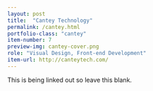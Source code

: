 ```yaml
---
layout: post
title:  "Cantey Technology"
permalink: /cantey.html
portfolio-class: "cantey"
item-number: 7
preview-img: cantey-cover.png
role: "Visual Design, Front-end Development"
item-url: http://canteytech.com/
---
```


This is being linked out so leave this blank.
